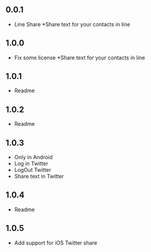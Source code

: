## 0.0.1

* Line Share
*Share text for your contacts in line

## 1.0.0

* Fix some license
*Share text for your contacts in line

## 1.0.1

* Readme

## 1.0.2

* Readme

## 1.0.3
* Only in Android
* Log in Twitter
* LogOut Twitter
* Share text in Twitter

## 1.0.4
* Readme

## 1.0.5
* Add support for iOS Twitter share